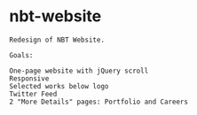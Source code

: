 nbt-website
===========

    Redesign of NBT Website.

    Goals:

    One-page website with jQuery scroll
    Responsive
    Selected works below logo
    Twitter Feed
    2 "More Details" pages: Portfolio and Careers


